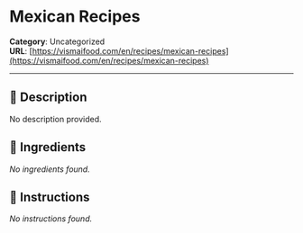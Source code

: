 # Mexican Recipes

**Category**: Uncategorized  
**URL**: [https://vismaifood.com/en/recipes/mexican-recipes](https://vismaifood.com/en/recipes/mexican-recipes)  


---

## 📝 Description
No description provided.



## 🧂 Ingredients
*No ingredients found.*

## 🍳 Instructions
*No instructions found.*


